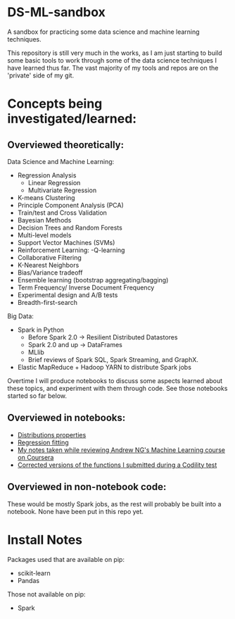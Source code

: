DS-ML-sandbox
=============
A sandbox for practicing some data science and machine learning techniques.

This repository is still very much in the works, as I am just starting to build some basic tools to work through some of the data science techniques I have learned thus far.  The vast majority of my tools and repos are on the 'private' side of my git.


Concepts being investigated/learned:
===================================   
   
## Overviewed theoretically:
Data Science and Machine Learning:

- Regression Analysis
    - Linear Regression 
    - Multivariate Regression
- K-means Clustering
- Principle Component Analysis (PCA)
- Train/test and Cross Validation
- Bayesian Methods
- Decision Trees and Random Forests
- Multi-level models
- Support Vector Machines (SVMs)
- Reinforcement Learning:
    -Q-learning
- Collaborative Filtering
- K-Nearest Neighbors
- Bias/Variance tradeoff
- Ensemble learning (bootstrap aggregating/bagging)
- Term Frequency/ Inverse Document Frequency
- Experimental design and A/B tests
- Breadth-first-search

Big Data:

- Spark in Python
    - Before Spark 2.0 -> Resilient Distributed Datastores
    - Spark 2.0 and up -> DataFrames
    - MLlib
    - Brief reviews of Spark SQL, Spark Streaming, and GraphX.
- Elastic MapReduce + Hadoop YARN to distribute Spark jobs


Overtime I will produce notebooks to discuss some aspects learned about these topics, and experiment with them through code.  See those notebooks started so far below.
    
## Overviewed in notebooks:
    
- [Distributions properties](http://github.com/kylemede/DS-ML-sandbox/blob/master/notebooks/DistributionMetrics.ipynb)
- [Regression fitting](http://github.com/kylemede/DS-ML-sandbox/blob/master/notebooks/regression.ipynb)
- [My notes taken while reviewing Andrew NG's Machine Learning course on Coursera](http://github.com/kylemede/DS-ML-sandbox/blob/master/notebooks/MachineLearning_NG_CourseNotes.ipynb)
- [Corrected versions of the functions I submitted during a Codility test](http://github.com/kylemede/DS-ML-sandbox/blob/master/notebooks/codility_test_answers.ipynb)
    

## Overviewed in non-notebook code:

These would be mostly Spark jobs, as the rest will probably be built into a notebook.  None have been put in this repo yet.


Install Notes
==============
Packages used that are available on pip:

 - scikit-learn
 - Pandas
 
Those not available on pip:

- Spark
 


 